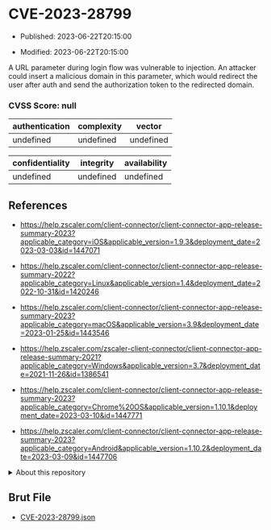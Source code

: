 # CVE-2023-28799

- Published: 2023-06-22T20:15:00

- Modified: 2023-06-22T20:15:00


A URL parameter during login flow was vulnerable to injection. An attacker could insert a malicious domain in this parameter, which would redirect the user after auth and send the authorization token to the redirected domain. 

### CVSS Score: **null**

| authentication | complexity | vector |
| --- | --- | --- |
| undefined | undefined | undefined |

| confidentiality | integrity | availability |
| --- | --- | --- |
| undefined | undefined | undefined |

## References

* https://help.zscaler.com/client-connector/client-connector-app-release-summary-2023?applicable_category=iOS&applicable_version=1.9.3&deployment_date=2023-03-03&id=1447071

* https://help.zscaler.com/client-connector/client-connector-app-release-summary-2022?applicable_category=Linux&applicable_version=1.4&deployment_date=2022-10-31&id=1420246

* https://help.zscaler.com/client-connector/client-connector-app-release-summary-2023?applicable_category=macOS&applicable_version=3.9&deployment_date=2023-01-25&id=1443546

* https://help.zscaler.com/zscaler-client-connector/client-connector-app-release-summary-2021?applicable_category=Windows&applicable_version=3.7&deployment_date=2021-11-26&id=1386541

* https://help.zscaler.com/client-connector/client-connector-app-release-summary-2023?applicable_category=Chrome%20OS&applicable_version=1.10.1&deployment_date=2023-03-10&id=1447771

* https://help.zscaler.com/client-connector/client-connector-app-release-summary-2023?applicable_category=Android&applicable_version=1.10.2&deployment_date=2023-03-09&id=1447706

<details>
<summary>About this repository</summary> 

  This repository is part of the project [Live Hack CVE](https://github.com/Live-Hack-CVE). Main website can be found [www.live-hack.org](https://www.live-hack.org) 
  
  Made by [Sn0wAlice](https://github.com/Sn0wAlice) for the people that care about security and need to have a feed of the latest CVEs. Hope you enjoy it, don't forget to star the repo and follow me on [Twitter](https://twitter.com/Sn0wAlice) and [Github](https://github.com/Sn0wAlice). And that is my [personnal website](https://www.alice-snow.me/)

  - [Home Page](https://github.com/Live-Hack-CVE)
  - [Framework](https://github.com/Live-Hack-CVE/cve-framework)
  - [CVE database](https://github.com/Live-Hack-CVE/full_database)
  - [Changelog](https://github.com/Live-Hack-CVE/Changelog)
</details>

## Brut File

* [CVE-2023-28799.json](https://raw.githubusercontent.com/Live-Hack-CVE/full_database/main/cves/2023/CVE-2023-28799.json)

